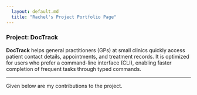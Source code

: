 ```yaml
---
  layout: default.md
  title: "Rachel's Project Portfolio Page"
---
```


### Project: DocTrack

**DocTrack** helps general practitioners (GPs) at small clinics quickly access patient contact details, appointments, and treatment records. It is optimized for users who prefer a command-line interface (CLI), enabling faster completion of frequent tasks through typed commands.

---

Given below are my contributions to the project.